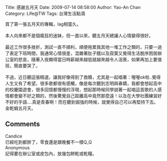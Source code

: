 Title: 感謝五月天
Date: 2009-07-14 08:58:00
Author: Yao-An Chan
Category: Life@TW
Tags: 台灣生活點滴


<div class='post'>
買了第一張五月天的專輯，lag相當久。<br /><br />本人向來都不是個瘋狂的迷妹，但一直以來，聽五月天總讓人心情變得很好。<br /><br />最近工作很多挫折，測試一直不順利，順便拖累我其他一堆工作之類的，只要一過了表定下班時間，我通常心情很差，混雜著肚子餓以及寂寞又覺得生活脫序困居辦公室的悲哀，隨著入夜顯得當日時薪越來越低就越來越令人沮喪，如果再加上要值班，簡直要哭了。<br /><br />不過，近日聽這張精選，讓我好像得到了救贖，尤其是一起唱著：喔喔ok啦..覺得人生又有了希望。很多歌都很有感觸，像是每次聽到志明與春嬌，我都會想起高中的校慶園遊會，很多回憶都慢慢的浮現，想起那時候同學說著一起唱這首歌的人感情都會變不好之類的，然後驚覺自己距離高中竟然那麼遠！以及在大學社團練習好不好的手語....真是青春啊！而在聽到倔強的時候，就覺得自己可以再堅持下去。金乾蝦五月天。</div>
<h2>Comments</h2>
<div class='comments'>
<div class='comment'>
<div class='author'>Candice</div>
<div class='content'>
已經吃到都胖了，零食還是跟晚餐不一樣Q_Q</div>
</div>
<div class='comment'>
<div class='author'>Anonymous</div>
<div class='content'>
記得要在辦公室或皮包內，放幾包餅乾或乾糧。</div>
</div>
</div>
